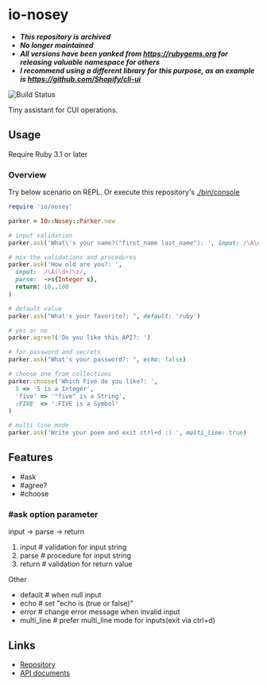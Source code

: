 # io-nosey

- _**This repository is archived**_
- _**No longer maintained**_
- _**All versions have been yanked from <https://rubygems.org> for releasing valuable namespace for others**_
- _**I recommend using a different library for this purpose, as an example is  <https://github.com/Shopify/cli-ui>**_

![Build Status](https://github.com/kachick/io-nosey/actions/workflows/test_behaviors.yml/badge.svg?branch=main)

Tiny assistant for CUI operations.

## Usage

Require Ruby 3.1 or later


### Overview

Try below scenario on REPL. Or execute this repository's [./bin/console](bin/console)

```ruby
require 'io/nosey'

parker = IO::Nosey::Parker.new

# input validation
parker.ask('What\'s your name?("first_name last_name"): ', input: /\A\w+ \w+\z/)

# mix the validations and procedures
parker.ask('How old are you?: ',
  input:  /\A(\d+)\z/,
  parse:  ->s{Integer s},
  return: 10..100
)

# default value
parker.ask("What's your favorite?: ", default: 'ruby')

# yes or no
parker.agree?('Do you like this API?: ')

# for password and secrets
parker.ask("What's your password?: ", echo: false)

# choose one from collections
parker.choose('Which Five do you like?: ',
  5 => '5 is a Integer',
  'five' => '"five" is a String',
  :FIVE  => ':FIVE is a Symbol'
)

# multi line mode
parker.ask('Write your poem and exit ctrl+d :) ', multi_line: true)
```

## Features

* #ask
* #agree?
* #choose

### #ask option parameter

input -> parse -> return

1. input     # validation for input string
2. parse     # procedure for input string
3. return    # validation for return value

Other

* default    # when null input
* echo       # set "echo is (true or false)"
* error      # change error message when invalid input
* multi_line # prefer multi_line mode for inputs(exit via ctrl+d)

## Links

* [Repository](https://github.com/kachick/io-nosey)
* [API documents](https://kachick.github.io/io-nosey/)

